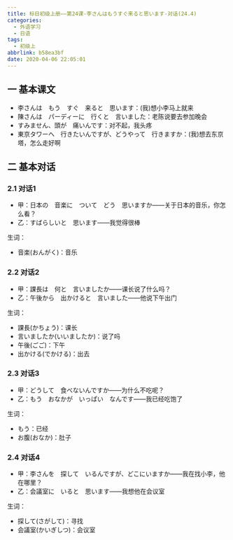 ```yaml
---
title: 标日初级上册——第24课-李さんはもうすぐ来ると思います-对话(24.4)
categories:
  - 外语学习
  - 日语
tags:
  - 初级上
abbrlink: b58ea3bf
date: 2020-04-06 22:05:01
---
```

## 一 基本课文

* 李さんは　もう　すぐ　来ると　思います：(我)想小李马上就来
* 陳さんは　パーディーに　行くと　言いました：老陈说要去参加晚会
* すみません、頭が　痛いんです：对不起，我头疼
* 東京タワーへ　行きたいんですが、どうやって　行きますか：(我)想去东京塔，怎么走好啊

<!--more-->

## 二 基本对话

### 2.1 对话1

* 甲：日本の　音楽に　ついて　どう　思いますか——关于日本的音乐，你怎么看？
* 乙：すばらしいと　思います——我觉得很棒

生词：

* 音楽(おんがく)：音乐

### 2.2 对话2

* 甲：課長は　何と　言いましたか——课长说了什么吗？
* 乙：午後から　出かけると　言いました——他说下午出门

生词：

* 課長(かちょう)：课长
* 言いましたか(いいましたか)：说了吗
* 午後(ごご)：下午
* 出かける(でかける)：出去

### 2.3 对话3

* 甲：どうして　食べないんですか——为什么不吃呢？
* 乙：もう　おなかが　いっぱい　なんです——我已经吃饱了

生词：

* もう：已经
* お腹(おなか)：肚子

### 2.4 对话4

* 甲：李さんを　探して　いるんですが、どこにいますか——我在找小李，他在哪里？
* 乙：会議室に　いると　思います——我想他在会议室

生词：

* 探して(さがして)：寻找
* 会議室(かいぎしつ)：会议室
